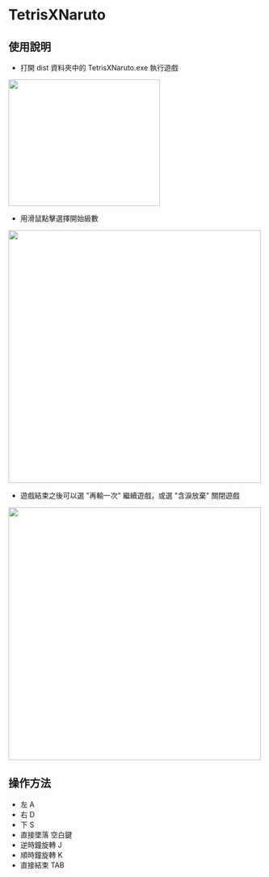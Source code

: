 <h1>TetrisXNaruto</h1>

<h2>使用說明</h2>
  
  - 打開 dist 資料夾中的 TetrisXNaruto.exe 執行遊戲
  
  <img src="https://hackmd.io/_uploads/BJR2zx782.png" height="250" width="300px"/>
  
  - 用滑鼠點擊選擇開始級數
  
  <img src="https://github.com/johess123/tetris/assets/104426729/2d6e2593-746f-402f-bdf7-b858d322c77b" height="500px" width="500px"/>
  
  - 遊戲結束之後可以選 "再輸一次" 繼續遊戲，或選 "含淚放棄" 關閉遊戲
  
  <img src="https://github.com/johess123/tetris/assets/104426729/70a3a6de-61ef-49a9-8f5b-0e0945ece65a" height="500px" width="500px"/>

<h2>操作方法</h2>
  
  - 左 A
  - 右 D
  - 下 S
  - 直接墜落 空白鍵
  - 逆時鐘旋轉 J
  - 順時鐘旋轉 K
  - 直接結束 TAB

